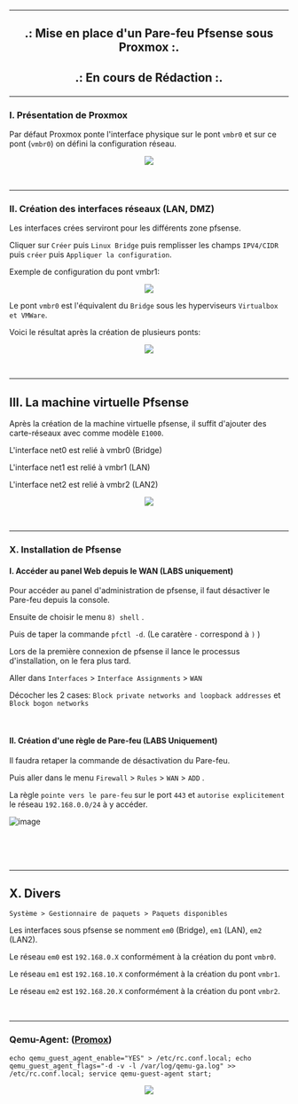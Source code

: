 -----------------------------------------------------------------------------------------------------------------------------------------------------------------------------------
## <p align='center'>.: Mise en place d'un Pare-feu Pfsense sous Proxmox :.<p>

## <p align='center'>.: En cours de Rédaction :.<p>

-----------------------------------------------------------------------------------------------------------------------------------------------------------------------------------
### I. Présentation de Proxmox
Par défaut Proxmox ponte l'interface physique sur le pont `vmbr0` et sur ce pont (`vmbr0`) on défini la configuration réseau.
<p align="center">
   <img src="https://github.com/dexter74/Linux/assets/35907/cf7cca38-ef06-4641-aed9-dad773960bf6">
</p>

<br />

-----------------------------------------------------------------------------------------------------------------------------------------------------------------------------------
### II. Création des interfaces réseaux (LAN, DMZ)

Les interfaces crées serviront pour les différents zone pfsense.

Cliquer sur `Créer` puis `Linux Bridge` puis remplisser les champs `IPV4/CIDR` puis `créer` puis `Appliquer la configuration`.

Exemple de configuration du pont vmbr1:
<p align="center">
   <img src="https://github.com/dexter74/Linux/assets/35907/5737edd3-4e5e-46b5-944e-a36840b7759a">
</p>

Le pont `vmbr0` est l'équivalent du `Bridge` sous les hyperviseurs `Virtualbox et VMWare`.

Voici le résultat après la création de plusieurs ponts:
<p align="center">
   <img src="https://github.com/dexter74/Linux/assets/35907/725fb2ef-3670-407d-9794-b2abab21d753">
</p>

<br />

-----------------------------------------------------------------------------------------------------------------------------------------------------------------------------------
## III. La machine virtuelle Pfsense
Après la création de la machine virtuelle pfsense, il suffit d'ajouter des carte-réseaux avec comme modèle `E1000`.

L'interface net0 est relié à vmbr0 (Bridge)

L'interface net1 est relié à vmbr1 (LAN)

L'interface net2 est relié à vmbr2 (LAN2)

<p align="center">
   <img src="https://github.com/dexter74/Linux/assets/35907/58faba21-275a-41e7-b90b-20ea6de9fbab)">
</p>

<br />

-----------------------------------------------------------------------------------------------------------------------------------------------------------------------------------
### X. Installation de Pfsense
#### I. Accéder au panel Web depuis le WAN (LABS uniquement)
Pour accéder au panel d'administration de pfsense, il faut désactiver le Pare-feu depuis la console.

Ensuite de choisir le menu `8) shell` .

Puis de taper la commande `pfctl -d`. (Le caratère `-` correspond à `)` ) 

Lors de la première connexion de pfsense il lance le processus d'installation, on le fera plus tard.

Aller dans `Interfaces` > `Interface Assignments` > `WAN`

Décocher les 2 cases:  `Block private networks and loopback addresses` et `Block bogon networks`

<br />

#### II. Création d'une règle de Pare-feu (LABS Uniquement)
Il faudra retaper la commande de désactivation du Pare-feu.

Puis aller dans le menu `Firewall` > `Rules` > `WAN` > `ADD` .

La règle `pointe vers le pare-feu` sur le port `443` et `autorise explicitement` le réseau `192.168.0.0/24` à y accéder.

![image](https://github.com/dexter74/Linux/assets/35907/be9b3f54-2b94-4adb-9f4f-973d3584c450)


<br /><br /><br />

-----------------------------------------------------------------------------------------------------------------------------------------------------------------------------------
## X. Divers
```
Système > Gestionnaire de paquets > Paquets disponibles
```
Les interfaces sous pfsense se nomment `em0` (Bridge), `em1` (LAN), `em2` (LAN2).

Le réseau `em0` est `192.168.0.X`  conformément à la création du pont `vmbr0`.

Le réseau `em1` est `192.168.10.X` conformément à la création du pont `vmbr1`.

Le réseau `em2` est `192.168.20.X` conformément à la création du pont `vmbr2`.

<br />

-----------------------------------------------------------------------------------------------------------------------------------------------------------------------------------
### Qemu-Agent: ([Promox](https://forum.netgate.com/topic/162083/pfsense-vm-on-proxmox-qemu-agent-installation))
```
echo qemu_guest_agent_enable="YES" > /etc/rc.conf.local; echo qemu_guest_agent_flags="-d -v -l /var/log/qemu-ga.log" >> /etc/rc.conf.local; service qemu-guest-agent start;
```


<p align="center">
   <img src="https://github.com/dexter74/Linux/assets/35907/b2138f3a-f0da-4227-be57-82db695be0fa">
</p>
